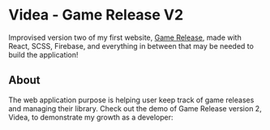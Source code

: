# Videa - Game Release V2 
Improvised version two of my first website, [Game Release](https://github.com/catfishsoup/game_releasev1), made with React, SCSS, Firebase, and everything in between that may be needed to build the application!

## About
The web application purpose is helping user keep track of game releases and managing their library. 
Check out the demo of Game Release version 2, Videa, to demonstrate my growth as a developer: